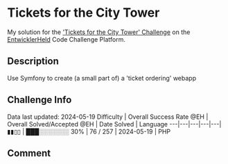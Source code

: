 # Tickets for the City Tower

My solution for the ['Tickets for the City Tower' Challenge](https://platform.entwicklerheld.de/challenge/tickets-for-the-city-tower?technology=PHP) on the [EntwicklerHeld](https://platform.entwicklerheld.de/) Code Challenge Platform.

## Description
Use Symfony to create (a small part of) a 'ticket ordering' webapp

## Challenge Info
Data last updated: 2024-05-19
Difficulty | Overall Success Rate @EH | Overall Solved/Accepted @EH | Date Solved | Language
---|---|---|---|---|
▮▮▯▯ | ███░░░░░░░ 30% | 76 / 257 | 2024-05-19 | PHP

## Comment
